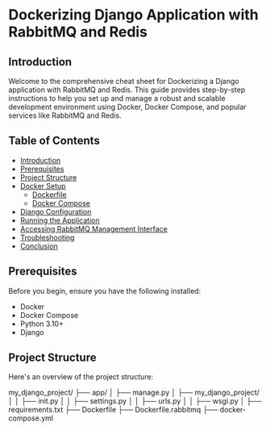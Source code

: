 # Dockerizing Django Application with RabbitMQ and Redis

## Introduction

Welcome to the comprehensive cheat sheet for Dockerizing a Django application with RabbitMQ and Redis. This guide provides step-by-step instructions to help you set up and manage a robust and scalable development environment using Docker, Docker Compose, and popular services like RabbitMQ and Redis.

## Table of Contents

- [Introduction](#introduction)
- [Prerequisites](#prerequisites)
- [Project Structure](#project-structure)
- [Docker Setup](#docker-setup)
  - [Dockerfile](#dockerfile)
  - [Docker Compose](#docker-compose)
- [Django Configuration](#django-configuration)
- [Running the Application](#running-the-application)
- [Accessing RabbitMQ Management Interface](#accessing-rabbitmq-management-interface)
- [Troubleshooting](#troubleshooting)
- [Conclusion](#conclusion)

## Prerequisites

Before you begin, ensure you have the following installed:

- Docker
- Docker Compose
- Python 3.10+
- Django

## Project Structure

Here's an overview of the project structure:



my_django_project/
├── app/
│ ├── manage.py
│ ├── my_django_project/
│ │ ├── init.py
│ │ ├── settings.py
│ │ ├── urls.py
│ │ ├── wsgi.py
│ ├── requirements.txt
├── Dockerfile
├── Dockerfile.rabbitmq
├── docker-compose.yml